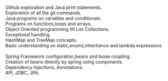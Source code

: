 Github exploration and Java print statements.<br>
Exploration of all the git commands.<br>
Java programs on variables and conditionals.<br>
Programs on functions,loops and arrays.<br>
Object Oriented programming till List Collections.<br>
Exceptional handling.<br>
HashMap and TreeMap concepts.<br>
Basic understanding on static,enums,inheritance and lambda expressions.<br>
<br>
Spring Framework configuration,beans and loose coupling.<br>
Creation of beans directly by spring using components.<br>
Dependency Injections, Annotations.<br>
API, JDBC, JPA.